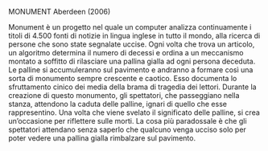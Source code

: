 MONUMENT
Aberdeen (2006)


Monument è un progetto nel quale un computer analizza continuamente i titoli di 4.500 fonti di notizie in lingua inglese in tutto il mondo, alla ricerca di persone che sono state segnalate uccise. 
Ogni volta che trova un articolo, un algoritmo determina il numero di decessi e ordina a un meccanismo montato a soffitto di rilasciare una pallina gialla ad ogni persona deceduta. 
Le palline si accumuleranno sul pavimento e andranno a formare così una sorta di monumento sempre crescente e caotico. Esso documenta lo sfruttamento cinico dei media della brama di tragedia dei lettori. Durante la creazione di questo monumento, gli spettatori, che passeggiano nella stanza, attendono la caduta delle palline, ignari di quello che esse rappresentino. 
Una volta che viene svelato il significato delle palline, si crea un’occasione per riflettere sulle morti. La cosa più paradossale è che gli spettatori attendano senza saperlo che qualcuno venga ucciso solo per poter vedere una pallina gialla rimbalzare sul pavimento. 
